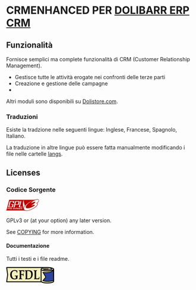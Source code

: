 # CRMENHANCED PER <a href="https://www.dolibarr.org">DOLIBARR ERP CRM</a>

## Funzionalità
Fornisce semplici ma complete funzionalità di CRM (Customer Relationship Management).
<ul>
<li>Gestisce tutte le attività erogate nei confronti delle terze parti</li>
<li>Creazione e gestione delle campagne</li>
<li> </li>
</ul>


<!--
![Screenshot crmenhanced](img/screenshot_crmenhanced.png?raw=true "crmenhanced"){imgmd}
-->

Altri moduli sono disponibili su <a href="https://www.dolistore.com" target="_new">Dolistore.com</a>.


### Traduzioni

Esiste la tradzione nelle seguenti lingue: Inglese, Francese, Spagnolo, Italiano.

La traduzione in altre lingue può essere fatta manualmente modificando i file nelle cartelle [langs](langs). 


<!--
This module contains also a sample configuration for Transifex, under the hidden directory [.tx](.tx), so it is possible to manage translation using this service. 

For more informations, see the [translator's documentation](https://wiki.dolibarr.org/index.php/Translator_documentation).

There is a [Transifex project](https://transifex.com/projects/p/dolibarr-module-template) for this module.
-->


<!--

Install
-------

### From the ZIP file and GUI interface

- If you get the module in a zip file (like when downloading it from the market place [Dolistore](https://www.dolistore.com)), go into
menu ```Home - Setup - Modules - Deploy external module``` and upload the zip file.


Note: If this screen tell you there is no custom directory, check your setup is correct: 

- In your Dolibarr installation directory, edit the ```htdocs/conf/conf.php``` file and check that following lines are not commented:

    ```php
    //$dolibarr_main_url_root_alt ...
    //$dolibarr_main_document_root_alt ...
    ```

- Uncomment them if necessary (delete the leading ```//```) and assign a sensible value according to your Dolibarr installation

    For example :

    - UNIX:
        ```php
        $dolibarr_main_url_root_alt = '/custom';
        $dolibarr_main_document_root_alt = '/var/www/Dolibarr/htdocs/custom';
        ```

    - Windows:
        ```php
        $dolibarr_main_url_root_alt = '/custom';
        $dolibarr_main_document_root_alt = 'C:/My Web Sites/Dolibarr/htdocs/custom';
        ```
        
### From a GIT repository

- Clone the repository in ```$dolibarr_main_document_root_alt/crmenhanced```

```sh
cd ....../custom
git clone git@github.com:gitlogin/crmenhanced.git crmenhanced
```

### <a name="final_steps"></a>Final steps

From your browser:

  - Log into Dolibarr as a super-administrator
  - Go to "Setup" -> "Modules"
  - You should now be able to find and enable the module



-->


Licenses
--------

### Codice Sorgente

![GPLv3 logo](img/gplv3.png)

GPLv3 or (at your option) any later version.

See [COPYING](COPYING) for more information.

#### Documentazione

Tutti i testi e i file readme.

![GFDL logo](img/gfdl.png)